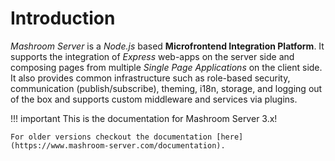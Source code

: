 # Introduction

*Mashroom Server* is a *Node.js* based **Microfrontend Integration Platform**. It supports the integration of *Express* web-apps on the
server side and composing pages from multiple *Single Page Applications* on the client side. It also provides common infrastructure such as
role-based security, communication (publish/subscribe), theming, i18n, storage, and logging out of the box and
supports custom middleware and services via plugins.

!!! important
    This is the documentation for Mashroom Server 3.x!

    For older versions checkout the documentation [here](https://www.mashroom-server.com/documentation).
